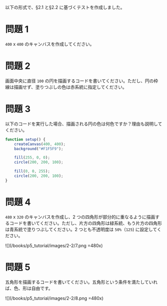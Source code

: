 以下の形式で、§2.1 と§2.2 に基づくテストを作成しました。

# 問題 1

`400` x `400` のキャンバスを作成してください。

# 問題 2

画面中央に直径 `100` の円を描画するコードを書いてください。ただし、円の枠線は描画せず、塗りつぶしの色は赤系統に指定してください。

# 問題 3

以下のコードを実行した場合、描画される円の色は何色ですか？理由も説明してください。

```js
function setup() {
    createCanvas(400, 400);
    background("#F1F5F9");

    fill(255, 0, 0);
    circle(200, 200, 100);

    fill(0, 0, 255);
    circle(200, 200, 100);
}
```

# 問題 4

`480` x `320` のキャンバスを作成し、2 つの四角形が部分的に重なるように描画するコードを書いてください。ただし、片方の四角形は緑系統、もう片方の四角形は青系統で塗りつぶしてください。2 つとも不透明度は `50%`（`125`) に設定してください。

![](/books/p5_tutorial/images/2-2/7.png =480x)

# 問題 5

五角形を描画するコードを書いてください。五角形という条件を満たしていれば、色、形は自由です。

![](/books/p5_tutorial/images/2-2/8.png =480x)

